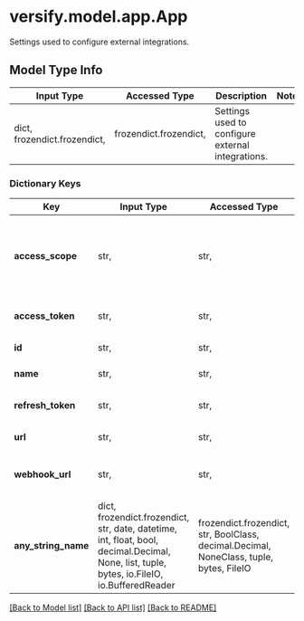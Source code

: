 # versify.model.app.App

Settings used to configure external integrations.

## Model Type Info
Input Type | Accessed Type | Description | Notes
------------ | ------------- | ------------- | -------------
dict, frozendict.frozendict,  | frozendict.frozendict,  | Settings used to configure external integrations. | 

### Dictionary Keys
Key | Input Type | Accessed Type | Description | Notes
------------ | ------------- | ------------- | ------------- | -------------
**access_scope** | str,  | str,  | An application-specific list of permissions associated with the app | [optional] 
**access_token** | str,  | str,  | The access token of the app | [optional] 
**id** | str,  | str,  | The ID of the app | [optional] 
**name** | str,  | str,  | The name of the app | [optional] 
**refresh_token** | str,  | str,  | The refresh token of the app | [optional] 
**url** | str,  | str,  | The URL of the app | [optional] 
**webhook_url** | str,  | str,  | The webhook URL of the app | [optional] 
**any_string_name** | dict, frozendict.frozendict, str, date, datetime, int, float, bool, decimal.Decimal, None, list, tuple, bytes, io.FileIO, io.BufferedReader | frozendict.frozendict, str, BoolClass, decimal.Decimal, NoneClass, tuple, bytes, FileIO | any string name can be used but the value must be the correct type | [optional]

[[Back to Model list]](../../README.md#documentation-for-models) [[Back to API list]](../../README.md#documentation-for-api-endpoints) [[Back to README]](../../README.md)

